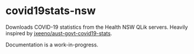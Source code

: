 # covid19stats-nsw

Downloads COVID-19 statistics from the Health NSW QLik servers. Heavily inspired by [jxeeno/aust-govt-covid19-stats](https://github.com/jxeeno/aust-govt-covid19-stats).

Documentation is a work-in-progress.
